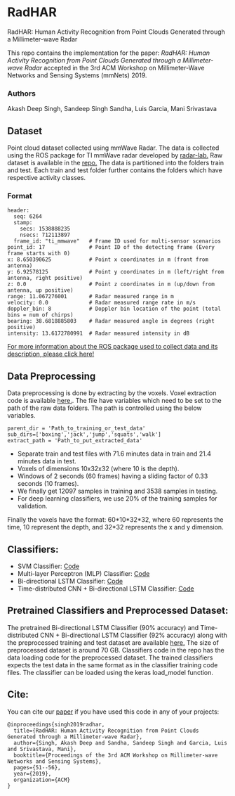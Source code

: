 # RadHAR
RadHAR:  Human Activity Recognition from Point Clouds Generated through a Millimeter-wave Radar

This repo contains the implementation for the paper: *RadHAR: Human Activity Recognition from Point Clouds Generated through a Millimeter-wave Radar* accepted in the 3rd ACM Workshop on Millimeter-Wave Networks and Sensing Systems (mmNets) 2019.

### Authors
Akash Deep Singh, Sandeep Singh Sandha, Luis Garcia, Mani Srivastava

## Dataset
Point cloud dataset collected using mmWave Radar. The data is collected using the ROS package for TI mmWave radar developed by [radar-lab.](https://github.com/radar-lab/ti_mmwave_rospkg) Raw dataset is available in the [repo.](https://github.com/nesl/RadHAR/tree/master/Data) The data is partitioned into the folders train and test. Each train and test folder further contains the folders which have respective activity classes. 

### Format
```
header: 
  seq: 6264
  stamp: 
    secs: 1538888235
    nsecs: 712113897
  frame_id: "ti_mmwave"   # Frame ID used for multi-sensor scenarios
point_id: 17              # Point ID of the detecting frame (Every frame starts with 0)
x: 8.650390625            # Point x coordinates in m (front from antenna)
y: 6.92578125             # Point y coordinates in m (left/right from antenna, right positive)
z: 0.0                    # Point z coordinates in m (up/down from antenna, up positive)
range: 11.067276001       # Radar measured range in m
velocity: 0.0             # Radar measured range rate in m/s
doppler_bin: 8            # Doppler bin location of the point (total bins = num of chirps)
bearing: 38.6818885803    # Radar measured angle in degrees (right positive)
intensity: 13.6172780991  # Radar measured intensity in dB
```
[For more information about the ROS package used to collect data and its description, please click here!](https://github.com/radar-lab/ti_mmwave_rospkg)

## Data Preprocessing
Data preprocessing is done by extracting by the voxels. Voxel extraction code is available [here.](https://github.com/nesl/RadHAR/tree/master/DataPreprocessing). The file have variables which need to be set to the path of the raw data folders. The path is controlled using the below variables.

```
parent_dir = 'Path_to_training_or_test_data'
sub_dirs=['boxing','jack','jump','squats','walk']
extract_path = 'Path_to_put_extracted_data'
```

- Separate train and test files with 71.6 minutes data in train and 21.4 minutes data in test.
- Voxels of dimensions 10x32x32 (where 10 is the depth).
- Windows of 2 seconds (60 frames) having a sliding factor of 0.33 seconds (10 frames). 
- We finally get 12097 samples in training and 3538 samples in testing.
- For deep learning classifiers, we use 20% of the training samples for validation.

Finally the voxels have the format: 60\*10\*32\*32, where 60 represents the time, 10 represent the depth, and 32\*32 represents the x and y dimension. 

## Classifiers:
- SVM Classifier: [Code](https://github.com/nesl/RadHAR/blob/master/Classifiers/SVM.py)
- Multi-layer Perceptron (MLP) Classifier: [Code](https://github.com/nesl/RadHAR/blob/master/Classifiers/MLP.py)
- Bi-directional LSTM Classifier: [Code](https://github.com/nesl/RadHAR/blob/master/Classifiers/LSTM.py)
- Time-distributed CNN + Bi-directional LSTM Classifier: [Code](https://github.com/nesl/RadHAR/blob/master/Classifiers/TD_CNN_LSTM.py)

## Pretrained Classifiers and Preprocessed Dataset:
The pretrained Bi-directional LSTM Classifier (90\% accuracy) and Time-distributed CNN + Bi-directional LSTM Classifier (92\% accuracy) along with the preprocessed training and test dataset are available [here.](https://drive.google.com/drive/folders/1jVk28wr2He9EdXPwbfCeic1GT6XBzJFD?usp=sharing) The size of preprocessed dataset is around 70 GB. Classifiers code in the repo has the data loading code for the preprocessed dataset. The trained classifiers expects the test data in the same format as in the classifier training code files. The classifier can be loaded using the keras load_model function.

## Cite:
You can cite our [paper](https://dl.acm.org/citation.cfm?id=3356768) if you have used this code in any of your projects:
```
@inproceedings{singh2019radhar,
  title={RadHAR: Human Activity Recognition from Point Clouds Generated through a Millimeter-wave Radar},
  author={Singh, Akash Deep and Sandha, Sandeep Singh and Garcia, Luis and Srivastava, Mani},
  booktitle={Proceedings of the 3rd ACM Workshop on Millimeter-wave Networks and Sensing Systems},
  pages={51--56},
  year={2019},
  organization={ACM}
}
```

